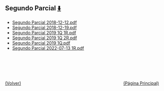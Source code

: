 
<html>
<body>
<h2>Segundo Parcial <a href="https://downgit.github.io/#/home?url=https://github.com/Apuntes-FIUBA/Apuntes-Electronica/tree/main/86 - Electrónica/8604 - Analisis de Circuitos/Examenes/Segundo Parcial" style="font-size:20px">  ⬇️ </a></h2>
<ul>
    <li><a href="Segundo Parcial 2018-12-12.pdf">Segundo Parcial 2018-12-12.pdf</a></li>
    <li><a href="Segundo Parcial 2018-12-19.pdf">Segundo Parcial 2018-12-19.pdf</a></li>
    <li><a href="Segundo Parcial 2019 1Q 1R.pdf">Segundo Parcial 2019 1Q 1R.pdf</a></li>
    <li><a href="Segundo Parcial 2019 1Q 2R.pdf">Segundo Parcial 2019 1Q 2R.pdf</a></li>
    <li><a href="Segundo Parcial 2019 1Q.pdf">Segundo Parcial 2019 1Q.pdf</a></li>
    <li><a href="Segundo Parcial 2022-07-13 1R.pdf">Segundo Parcial 2022-07-13 1R.pdf</a></li>
</ul>
</body>
</html>



<br><br><br><br><br><a href="../" style="float: left">(Volver)</a> <a href="https://apuntes-fiuba.github.io/Apuntes-Electronica" style="float: right">(Página Principal)</a>
